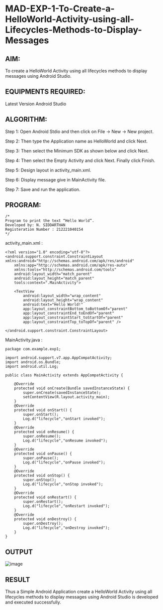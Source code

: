 # MAD-EXP-1-To-Create-a-HelloWorld-Activity-using-all-Lifecycles-Methods-to-Display-Messages

## AIM:

To create a HelloWorld Activity using all lifecycles methods to display messages using Android Studio.

## EQUIPMENTS REQUIRED:

Latest Version Android Studio

## ALGORITHM:

Step 1: Open Android Stdio and then click on File -> New -> New project.

Step 2: Then type the Application name as HelloWorld and click Next. 

Step 3: Then select the Minimum SDK as shown below and click Next.

Step 4: Then select the Empty Activity and click Next. Finally click Finish.

Step 5: Design layout in activity_main.xml.

Step 6: Display message give in MainActivity file.

Step 7: Save and run the application.

## PROGRAM:
```
/*
Program to print the text “Hello World”.
Developed by: N. SIDDARTHAN
Registeration Number : 212221040154
*/
```
activity_main.xml :
```
<?xml version="1.0" encoding="utf-8"?>
<android.support.constraint.ConstraintLayout xmlns:android="http://schemas.android.com/apk/res/android"
    xmlns:app="http://schemas.android.com/apk/res-auto"
    xmlns:tools="http://schemas.android.com/tools"
    android:layout_width="match_parent"
    android:layout_height="match_parent"
    tools:context=".MainActivity">

    <TextView
        android:layout_width="wrap_content"
        android:layout_height="wrap_content"
        android:text="Hello World!"
        app:layout_constraintBottom_toBottomOf="parent"
        app:layout_constraintEnd_toEndOf="parent"
        app:layout_constraintStart_toStartOf="parent"
        app:layout_constraintTop_toTopOf="parent" />

</android.support.constraint.ConstraintLayout>
```
MainActivity.java :
```
package com.example.exp1;

import android.support.v7.app.AppCompatActivity;
import android.os.Bundle;
import android.util.Log;

public class MainActivity extends AppCompatActivity {

    @Override
    protected void onCreate(Bundle savedInstanceState) {
        super.onCreate(savedInstanceState);
        setContentView(R.layout.activity_main);
    }
    @Override
    protected void onStart() {
        super.onStart();
        Log.d("lifecycle","onStart invoked");
    }
    @Override
    protected void onResume() {
        super.onResume();
        Log.d("lifecycle","onResume invoked");
    }
    @Override
    protected void onPause() {
        super.onPause();
        Log.d("lifecycle","onPause invoked");
    }
    @Override
    protected void onStop() {
        super.onStop();
        Log.d("lifecycle","onStop invoked");
    }
    @Override
    protected void onRestart() {
        super.onRestart();
        Log.d("lifecycle","onRestart invoked");
    }
    @Override
    protected void onDestroy() {
        super.onDestroy();
        Log.d("lifecycle","onDestroy invoked");
    }
}
```
## OUTPUT

![image](https://github.com/Siddarthan999/MAD-EXP-1-To-Create-a-HelloWorld-Activity-using-all-Lifecycles-Methods-to-Display-Messages/assets/91734840/5db657b1-aed3-429e-9ee0-2fbe0bb0ae59)

## RESULT
Thus a Simple Android Application create a HelloWorld Activity using all lifecycles methods to display messages using Android Studio is developed and executed successfully.
